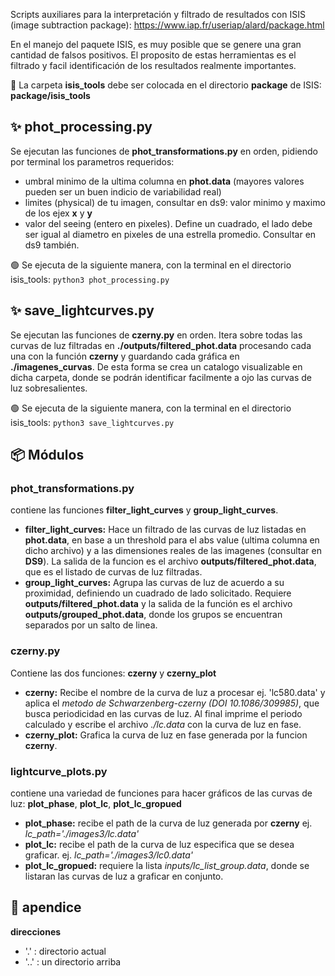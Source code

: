 Scripts auxiliares para la interpretación y filtrado de resultados con ISIS (image subtraction package): https://www.iap.fr/useriap/alard/package.html

En el manejo del paquete ISIS, es muy posible que se genere una gran cantidad de falsos positivos. El proposito de estas herramientas es el filtrado y facil identificación de los resultados realmente importantes.


📌 La carpeta **isis_tools** debe ser colocada en el directorio **package** de ISIS: **package/isis_tools**


## ✨ phot_processing.py
Se ejecutan las funciones de **phot_transformations.py** en orden, pidiendo por terminal los parametros requeridos: 
* umbral minimo de la ultima columna en **phot.data** (mayores valores pueden ser un buen indicio de variabilidad real)
* limites (physical) de tu imagen, consultar en ds9: valor minimo y maximo de los ejex **x** y **y**
* valor del seeing (entero en pixeles). Define un cuadrado, el lado debe ser igual al diametro en pixeles de una estrella promedio. Consultar en ds9 también.

🟢 Se ejecuta de la siguiente manera, con la terminal en el directorio isis_tools: `python3 phot_processing.py`

## ✨ save_lightcurves.py
Se ejecutan las funciones de **czerny.py** en orden.
Itera sobre todas las curvas de luz filtradas en **./outputs/filtered_phot.data** procesando cada una con la función **czerny** y guardando cada gráfica en **./imagenes_curvas**. 
De esta forma se crea un catalogo visualizable en dicha carpeta, donde se podrán identificar facilmente a ojo las curvas de luz sobresalientes.

  🟢 Se ejecuta de la siguiente manera, con la terminal en el directorio isis_tools: `python3 save_lightcurves.py`


## 📦️ Módulos

### phot_transformations.py
contiene las funciones **filter_light_curves** y **group_light_curves**. 
* **filter_light_curves:** Hace un filtrado de las curvas de luz listadas en **phot.data**, en base a un threshold para el abs value (ultima columna en dicho archivo) y a las dimensiones reales de las imagenes (consultar en **DS9**).
  La salida de la funcion es el archivo **outputs/filtered_phot.data**, que es el listado de curvas de luz filtradas.
* **group_light_curves:** Agrupa las curvas de luz de acuerdo a su proximidad, definiendo un cuadrado de lado solicitado.
  Requiere **outputs/filtered_phot.data** y la salida de la función es el archivo **outputs/grouped_phot.data**, donde los grupos se encuentran separados por un salto de linea.

### czerny.py
Contiene las dos funciones: **czerny** y **czerny_plot**
* **czerny:** Recibe el nombre de la curva de luz a procesar ej. 'lc580.data' y aplica el _metodo de Schwarzenberg-czerny (DOI 10.1086/309985)_, que busca periodicidad en las curvas de luz.
  Al final imprime el periodo calculado y escribe el archivo *./lc.data* con la curva de luz en fase.
*  **czerny_plot:** Grafica la curva de luz en fase generada por la funcion **czerny**.


### lightcurve_plots.py 
contiene una variedad de funciones para hacer gráficos de las curvas de luz: **plot_phase**, **plot_lc**, **plot_lc_gropued**
* **plot_phase:** recibe el path de la curva de luz generada por **czerny** ej. *lc_path='./images3/lc.data'*
* **plot_lc:** recibe el path de la curva de luz especifica que se desea graficar. ej. *lc_path='./images3/lc0.data'*
* **plot_lc_gropued:** requiere la lista *inputs/lc_list_group.data*, donde se listaran las curvas de luz a graficar en conjunto.
  

## 💬 apendice
**direcciones**
* '.' : directorio actual
* '..' : un directorio arriba
